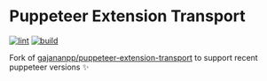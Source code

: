 # Puppeteer Extension Transport

[![lint](https://github.com/project-nous/puppeteer-extension-transport/actions/workflows/lint.yml/badge.svg)](https://github.com/project-nous/puppeteer-extension-transport/actions/workflows/lint.yml)
[![build](https://github.com/project-nous/puppeteer-extension-transport/actions/workflows/build.yml/badge.svg)](https://github.com/project-nous/puppeteer-extension-transport/actions/workflows/build.yml)

Fork of [gajananpp/puppeteer-extension-transport](https://github.com/gajananpp/puppeteer-extension-transport) to support recent puppeteer versions ✨
